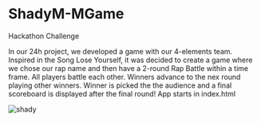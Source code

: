 # ShadyM-MGame
 
Hackathon Challenge

In our 24h project, we developed a game with our 4-elements team.
Inspired in the Song Lose Yourself, it was decided to create a game where we chose our rap name and then have a 2-round Rap Battle within a time frame. All players battle each other. Winners advance to the nex round playing other winners. Winner is picked the the audience and a final scoreboard is displayed after the final round!
App starts in index.html

![shady](https://github.com/cmmarques22/ShadyM-MGame/assets/109068850/32cd036a-22ac-43e4-8e1c-a733ded8085c)



